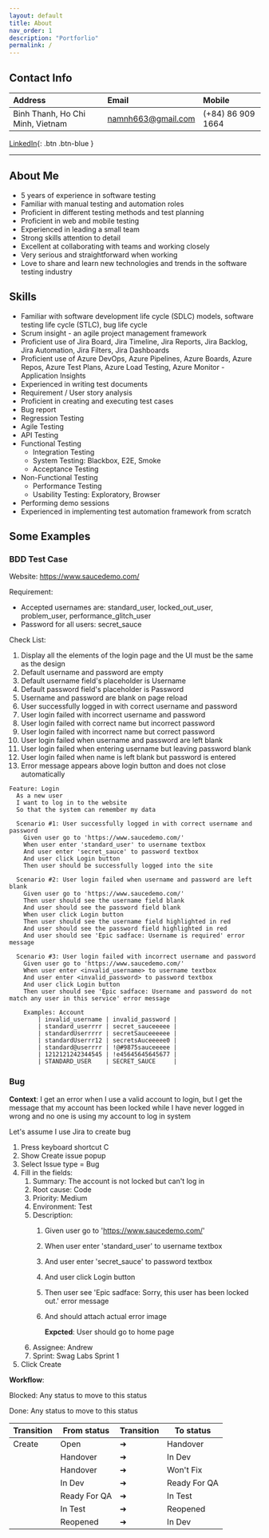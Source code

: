 ```yaml
---
layout: default
title: About
nav_order: 1
description: "Portforlio"
permalink: /
---
```


## Contact Info

| Address        | Email          | Mobile |
|:---------------|:---------------|:-------|
| Binh Thanh, Ho Chi Minh, Vietnam           | namnh663@gmail.com | (+84) 86 909 1664  |

[LinkedIn](https://www.linkedin.com/in/namnh663){: .btn .btn-blue }

---

## About Me

- 5 years of experience in software testing
- Familiar with manual testing and automation roles
- Proficient in different testing methods and test planning
- Proficient in web and mobile testing
- Experienced in leading a small team
- Strong skills attention to detail
- Excellent at collaborating with teams and working closely
- Very serious and straightforward when working
- Love to share and learn new technologies and trends in the software testing industry

## Skills

- Familiar with software development life cycle (SDLC) models, software testing life cycle (STLC), bug life cycle
- Scrum insight - an agile project management framework
- Proficient use of Jira Board, Jira Timeline, Jira Reports, Jira Backlog, Jira Automation, Jira Filters, Jira Dashboards
- Proficient use of Azure DevOps, Azure Pipelines, Azure Boards, Azure Repos, Azure Test Plans, Azure Load Testing, Azure Monitor - Application Insights
- Experienced in writing test documents
- Requirement / User story analysis
- Proficient in creating and executing test cases
- Bug report
- Regression Testing
- Agile Testing
- API Testing
- Functional Testing
  - Integration Testing
  - System Testing: Blackbox, E2E, Smoke
  - Acceptance Testing
- Non-Functional Testing
  - Performance Testing
  - Usability Testing: Exploratory, Browser
- Performing demo sessions
- Experienced in implementing test automation framework from scratch

## Some Examples

### BDD Test Case

Website: https://www.saucedemo.com/

Requirement:
- Accepted usernames are: standard_user, locked_out_user, problem_user, performance_glitch_user
- Password for all users: secret_sauce

Check List:
1. Display all the elements of the login page and the UI must be the same as the design
2. Default username and password are empty
3. Default username field's placeholder is Username
4. Default password field's placeholder is Password
5. Username and password are blank on page reload
6. User successfully logged in with correct username and password
7. User login failed with incorrect username and password
8. User login failed with correct name but incorrect password
9. User login failed with incorrect name but correct password
10. User login failed when username and password are left blank
11. User login failed when entering username but leaving password blank
12. User login failed when name is left blank but password is entered
13. Error message appears above login button and does not close automatically

```
Feature: Login
  As a new user
  I want to log in to the website 
  So that the system can remember my data

  Scenario #1: User successfully logged in with correct username and password
    Given user go to 'https://www.saucedemo.com/'
    When user enter 'standard_user' to username textbox
    And user enter 'secret_sauce' to password textbox
    And user click Login button
    Then user should be successfully logged into the site

  Scenario #2: User login failed when username and password are left blank
    Given user go to 'https://www.saucedemo.com/'
    Then user should see the username field blank
    And user should see the password field blank
    When user click Login button
    Then user should see the username field highlighted in red
    And user should see the password field highlighted in red
    And user should see 'Epic sadface: Username is required' error message

  Scenario #3: User login failed with incorrect username and password
    Given user go to 'https://www.saucedemo.com/'
    When user enter <invalid_username> to username textbox
    And user enter <invalid_password> to password textbox
    And user click Login button
    Then user should see 'Epic sadface: Username and password do not match any user in this service' error message

    Examples: Account
        | invalid_username | invalid_password |
        | standard_userrrr | secret_sauceeeee |
        | standardUserrrrr | secretSauceeeeee |
        | standardUserrr12 | secretsAuceeeee0 |
        | standard@userrrr | !@#9875sauceeeee |
        | 1212121242344545 | !e45645645645677 |
        | STANDARD_USER    | SECRET_SAUCE     |
```

### Bug

**Context**: I get an error when I use a valid account to login, but I get the message that my account has been locked while I have never logged in wrong and no one is using my account to log in system

Let's assume I use Jira to create bug

1. Press keyboard shortcut C
2. Show Create issue popup
3. Select Issue type = Bug
4. Fill in the fields:
   1. Summary: The account is not locked but can't log in
   2. Root cause: Code
   3. Priority: Medium
   4. Environment: Test
   5. Description:
      1. Given user go to 'https://www.saucedemo.com/'
      2. When user enter 'standard_user' to username textbox
      3. And user enter 'secret_sauce' to password textbox
      4. And user click Login button
      5. Then user see 'Epic sadface: Sorry, this user has been locked out.' error message
      6. And should attach actual error image

         **Expcted**: User should go to home page
   7. Assignee: Andrew
   8. Sprint: Swag Labs Sprint 1
5. Click Create

**Workflow**:

Blocked: Any status to move to this status

Done: Any status to move to this status

| **Transition** | **From status** | **Transition** | **To status** |
| --- | --- | --- | --- |
| Create | Open | ➜ | Handover |
|  | Handover | ➜ | In Dev |
|  | Handover | ➜ | Won't Fix |
|  | In Dev | ➜ | Ready For QA |
|  | Ready For QA | ➜ | In Test |
|  | In Test | ➜ | Reopened |
|  | Reopened | ➜ | In Dev |
